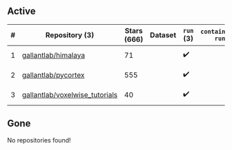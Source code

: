 ## Active
| # | Repository (3) | Stars (666) | Dataset | `run` (3) | `containers-run` | Last Modified |
| --- | --- | --- | --- | --- | --- | --- |
| 1 | [gallantlab/himalaya](https://github.com/gallantlab/himalaya) | 71 |  | :heavy_check_mark: |  | 2024-03-31 18:53:47+00:00 |
| 2 | [gallantlab/pycortex](https://github.com/gallantlab/pycortex) | 555 |  | :heavy_check_mark: |  | 2024-04-12 00:29:05+00:00 |
| 3 | [gallantlab/voxelwise_tutorials](https://github.com/gallantlab/voxelwise_tutorials) | 40 |  | :heavy_check_mark: |  | 2024-04-08 17:20:08+00:00 |

## Gone
No repositories found!
